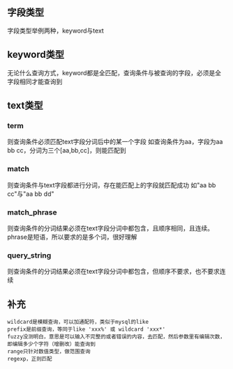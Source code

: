 ## 字段类型
 字段类型举例两种，keyword与text

## keyword类型
无论什么查询方式，keyword都是全匹配，查询条件与被查询的字段，必须是全字段相同才能查询到
## text类型
### term
则查询条件必须匹配text字段分词后中的某一个字段
        如查询条件为aa，字段为aa bb cc，分词为三个[aa,bb,cc]，则能匹配到
### match
则查询条件与text字段都进行分词，存在能匹配上的字段就匹配成功
        如"aa bb cc"与"aa bb dd"
### match_phrase
则查询条件的分词结果必须在text字段分词中都包含，且顺序相同，且连续。phrase是短语，所以要求的是多个词，很好理解
### query_string
则查询条件的分词结果必须在text字段分词中都包含，但顺序不要求，也不要求连续
## 补充
    wildcard是模糊查询，可以加通配符，类似于mysql的like
    prefix是前缀查询，等同于like 'xxx%' 或 wildcard 'xxx*'
    fuzzy没测明白，意思是可以输入不完整的或者错误的内容，去匹配，然后参数里有编辑次数，即编辑多少个字符（增删改）能查询到
    range只针对数值类型，做范围查询
    regexp，正则匹配